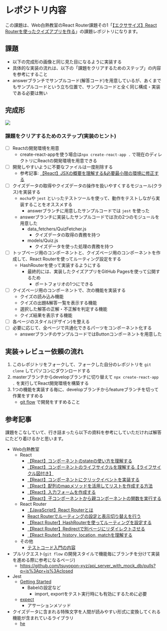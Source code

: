 # レポジトリ内容 

この課題は、Web白熱教室のReact Router課題その1「[【エクササイズ】React Routerを使ったクイズアプリを作る](https://tsuyopon.xyz/learning-contents/web-dev/javascript/react/js-exercise-for-react-router-1/)」の課題レポジトリになります。

## 課題

- 以下の完成形の画像と同じ見た目になるように実装する
- 具体的な実装の流れは、以下の「課題をクリアするためのステップ」の内容を参考にすること
- answerブランチでサンプルコード(解答コード)を用意しているが、あくまでもサンプルコードという立ち位置で、サンプルコードと全く同じ構成・実装である必要は無い

## 完成形

![](exercise_images/exercise_for_react_router_completion.gif)

### 課題をクリアするためのステップ(実装のヒント)

- [ ] Reactの開発環境を用意
    - create-react-appを使う場合は`npx create-react-app .` で現在のディレクトリにReactの開発環境を用意できる
- [ ] 開発しやすいように不要なファイルは一度削除する
    - 参考記事: [【React】JSXの概要を理解する&必要最小限の環境に修正する](https://tsuyopon.xyz/learning-contents/web-dev/javascript/react/what-is-the-jsx-and-modify-env/)
- [ ] クイズデータの取得やクイズデータの操作を扱いやすくするモジュール(クラス)を実装する
    - `mocha`や `jest` といったテストツールを使って、動作をテストしながら実装することをオススメする
        - answerブランチに用意したサンプルコードでは `jest` を使った
    - answerブランチに実装したサンプルコードでは次の2つのモジュールを用意した
        - data_fetchers/QuizFetcher.js
            - クイズデータの取得の責務を持つ
        - models/Quiz.js
            - クイズデータを使った処理の責務を持つ
- [ ] トップページ用のコンポーネントと、クイズページ用のコンポーネントを作成して、React Routerを使ってルーティング設定をする
    - HashRouterを使って実装するようにする
        - 最終的には、実装したクイズアプリをGitHub Pagesを使って公開するため
            - ポートフォリオの1つにできる
- [ ] クイズページ用のコンポーネントで、次の機能を実装する
    - クイズの読み込み機能
    - クイズの出題&解答一覧を表示する機能
    - 選択した解答の正解・不正解を判定する機能
    - クイズ結果を表示する機能
- [ ] 各ページのスタイル(デザイン)を整える
- [ ] 必要に応じて、全ページで共通化できるパーツをコンポーネント化する
    - answerブランチのサンプルコードではButtonコンポーネントを用意した


## 実装→レビュー依頼の流れ

1. このレポジトリをフォークして、フォークした自分のレポジトリを `git clone` してパソコンにダウンロードする
1. masterブランチからdevelopブランチに切り替えて `npx create-react-app .` を実行してReact開発環境を構築する
1. 1つの機能を実装する毎に、developブランチからfeatureブランチを切って作業をすすめる
    - [git flow](https://qiita.com/KosukeSone/items/514dd24828b485c69a05) で開発をすすめること

## 参考記事

課題をこなしていて、行き詰まったら以下の資料を参考にしていただければ解答にたどり着けるかと思います。

- Web白熱教室
    - React
        - [【React】コンポーネントのstateの使い方を理解する](https://tsuyopon.xyz/learning-contents/web-dev/javascript/react/understand-and-how-to-use-the-state/)
        - [【React】コンポーネントのライフサイクルを理解する【ライフサイクル図付き】](https://tsuyopon.xyz/learning-contents/web-dev/javascript/react/understand-the-lifecycle-of-components/)
        - [【React】コンポーネントにクリックイベントを実装する](https://tsuyopon.xyz/learning-contents/web-dev/javascript/react/how-to-handle-click-events/)
        - [【React】配列のmapメソッドを活用してリストを作成する方法](https://tsuyopon.xyz/learning-contents/web-dev/javascript/react/lists-and-keys/)
        - [【React】入力フォームを作成する](https://tsuyopon.xyz/learning-contents/web-dev/javascript/react/forms/)
        - [【React】子コンポーネントから親コンポーネントの関数を実行する](https://tsuyopon.xyz/learning-contents/web-dev/javascript/react/call-parent-functions-from-a-child-component/)
    - React Router
        - [【JavaScript】React Routerとは](https://tsuyopon.xyz/learning-contents/web-dev/javascript/react/what-is-the-react-router/)
        - [React Routerでルーティングの設定と表示切り替えを行う](https://tsuyopon.xyz/learning-contents/web-dev/javascript/react/routing-with-browser-router-and-route-in-react-router/)
        - [【React Router】HashRouterを使ってルーティングを設定する](https://tsuyopon.xyz/learning-contents/web-dev/javascript/react/routing-with-hash-router-and-route-in-react-router/)
        - [【React Router】Redirectで別ページにリダイレクトさせる](https://tsuyopon.xyz/learning-contents/web-dev/javascript/react/how-to-redirect-with-react-router/)
        - [【React Router】history, location, matchを理解する](https://tsuyopon.xyz/learning-contents/web-dev/javascript/react/history-location-match-in-react-router/)
    - その他
        - [テストコード入門の内容](https://tsuyopon.xyz/learning-contents/web-dev/javascript/backend/#i-2)
- プルリクエスト(`git flow` の開発スタイルで機能毎にブランチを分けて実装を進める際に参考になるページ)
    - https://github.com/tsuyopon-xyz/api_server_with_mock_db/pulls?q=is%3Apr+is%3Aclosed
- Jest
    - [Getting Started](https://jestjs.io/docs/ja/getting-started)
        - Babelの設定など
            - import, exportをテスト実行時にも有効にするために必要
    - [expect](https://jestjs.io/docs/ja/expect)
        - アサーションメソッド
- クイズデータに含まれる特殊文字を人間が読みやすい形式に変換してくれる機能が含まれているライブラリ
    - [he](https://github.com/mathiasbynens/he)